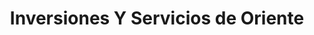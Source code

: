 ---
title: "Inversiones Y Servicios de Oriente"
url: /san-miguel/inversiones-y-servicios-de-oriente/
shop: reparación de automóviles
---